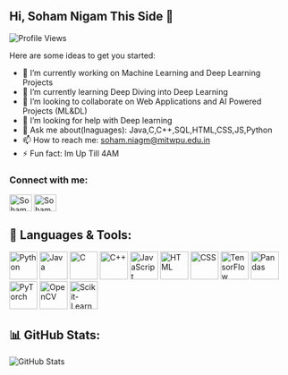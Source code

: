 ## Hi, Soham Nigam This Side 👋

![Profile Views](https://komarev.com/ghpvc/?username=Soham-commits&color=blue&style=flat-square)



  Here are some ideas to get you started:

- 🔭 I’m currently working on Machine Learning and Deep Learning Projects
- 🌱 I’m currently learning Deep Diving into Deep Learning 
- 👯 I’m looking to collaborate on Web Applications and AI Powered Projects (ML&DL)
- 🤔 I’m looking for help with Deep learning  
- 💬 Ask me about(lnaguages): Java,C,C++,SQL,HTML,CSS,JS,Python
- 📫 How to reach me: soham.niagm@mitwpu.edu.in
- ⚡ Fun fact: Im Up Till 4AM

<h3 align="left">Connect with me:</h3>
<p align="left">
<a href="https://www.linkedin.com/in/soham-nigam-109b27282/" target="blank"><img align="center" src="https://raw.githubusercontent.com/rahuldkjain/github-profile-readme-generator/master/src/images/icons/Social/linked-in-alt.svg" alt="Soham Nigam" height="30" width="40" /></a>
<a href="https://www.instagram.com/4real.soham/?__pwa=1" target="blank"><img align="center" src="https://raw.githubusercontent.com/rahuldkjain/github-profile-readme-generator/master/src/images/icons/Social/instagram.svg" alt="Soham" height="30" width="40" /></a>

  ## 🚀 Languages & Tools:
<p>
    <img src="https://cdn.jsdelivr.net/gh/devicons/devicon/icons/python/python-original.svg" alt="Python" width="50" height="50"/>
    <img src="https://cdn.jsdelivr.net/gh/devicons/devicon/icons/java/java-original.svg" alt="Java" width="50" height="50"/>
    <img src="https://cdn.jsdelivr.net/gh/devicons/devicon/icons/c/c-original.svg" alt="C" width="50" height="50"/>
    <img src="https://cdn.jsdelivr.net/gh/devicons/devicon/icons/cplusplus/cplusplus-original.svg" alt="C++" width="50" height="50"/>
    <img src="https://cdn.jsdelivr.net/gh/devicons/devicon/icons/javascript/javascript-original.svg" alt="JavaScript" width="50" height="50"/>
    <img src="https://cdn.jsdelivr.net/gh/devicons/devicon/icons/html5/html5-original.svg" alt="HTML" width="50" height="50"/>
    <img src="https://cdn.jsdelivr.net/gh/devicons/devicon/icons/css3/css3-original.svg" alt="CSS" width="50" height="50"/>
    <img src="https://cdn.jsdelivr.net/gh/devicons/devicon/icons/tensorflow/tensorflow-original.svg" alt="TensorFlow" width="50" height="50"/>
    <img src="https://cdn.jsdelivr.net/gh/devicons/devicon/icons/pandas/pandas-original.svg" alt="Pandas" width="50" height="50"/>
    <img src="https://cdn.jsdelivr.net/gh/devicons/devicon/icons/pytorch/pytorch-original.svg" alt="PyTorch" width="50" height="50"/>
    <img src="https://opencv.org/wp-content/uploads/2020/07/OpenCV_logo_black-2.png" alt="OpenCV" width="50" height="50"/>
    <img src="https://upload.wikimedia.org/wikipedia/commons/0/05/Scikit_learn_logo_small.svg" alt="Scikit-Learn" width="50" height="50"/>
</p>


## 📊 GitHub Stats:
<p >
    <img src="https://github-readme-stats.vercel.app/api?username=Soham-commits&show_icons=true&theme=radical" alt="GitHub Stats" />
</p>

